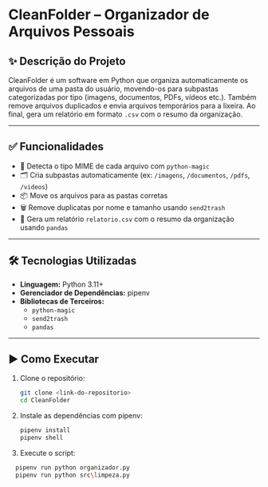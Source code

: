 # CleanFolder – Organizador de Arquivos Pessoais

## ✨ Descrição do Projeto

CleanFolder é um software em Python que organiza automaticamente os arquivos de uma pasta do usuário, movendo-os para subpastas categorizadas por tipo (imagens, documentos, PDFs, vídeos etc.). Também remove arquivos duplicados e envia arquivos temporários para a lixeira. Ao final, gera um relatório em formato `.csv` com o resumo da organização.

---

## ✅ Funcionalidades

- 📁 Detecta o tipo MIME de cada arquivo com `python-magic`
- 🗂 Cria subpastas automaticamente (ex: `/imagens`, `/documentos`, `/pdfs`, `/videos`)
- 📦 Move os arquivos para as pastas corretas
- 🗑 Remove duplicatas por nome e tamanho usando `send2trash`
- 📄 Gera um relatório `relatorio.csv` com o resumo da organização usando `pandas`

---

## 🛠 Tecnologias Utilizadas

- **Linguagem:** Python 3.11+
- **Gerenciador de Dependências:** pipenv
- **Bibliotecas de Terceiros:**
  - `python-magic`
  - `send2trash`
  - `pandas`

---

## ▶️ Como Executar

1. Clone o repositório:
   ```bash
   git clone <link-do-repositorio>
   cd CleanFolder

2. Instale as dependências com pipenv:
   ```bash
   pipenv install
   pipenv shell

3. Execute o script:
 ```bash
   pipenv run python organizador.py 
   pipenv run python src\limpeza.py
